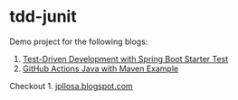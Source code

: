 # tdd-junit
Demo project for the following blogs:

1. [Test-Driven Development with Spring Boot Starter Test](https://jpllosa.blogspot.com/2022/12/test-driven-development-with-spring.html)
1. [GitHub Actions Java with Maven Example](https://jpllosa.blogspot.com/2023/09/github-actions-java-with-maven-example.html)

Checkout 1. [jpllosa.blogspot.com](https://jpllosa.blogspot.com/)
